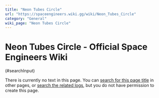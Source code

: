 ```yaml
---
title: "Neon Tubes Circle"
url: "https://spaceengineers.wiki.gg/wiki/Neon_Tubes_Circle"
category: "General"
wiki_page: "Neon Tubes Circle"
---
```


# Neon Tubes Circle - Official Space Engineers Wiki

(#searchInput)

There is currently no text in this page. You can [search for this page title](https://spaceengineers.wiki.gg/wiki/Special:Search/Neon_Tubes_Circle "Special:Search/Neon Tubes Circle") in other pages, or [search the related logs](https://spaceengineers.wiki.gg/wiki/Special:Log?page=Neon_Tubes_Circle), but you do not have permission to create this page.